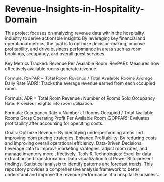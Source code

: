 # Revenue-Insights-in-Hospitality-Domain
This project focuses on analyzing revenue data within the hospitality industry to derive actionable insights. By leveraging key financial and operational metrics, the goal is to optimize decision-making, improve profitability, and drive business performance in areas such as room bookings, occupancy, and overall guest services.

Key Metrics Tracked:
Revenue Per Available Room (RevPAR): Measures how effectively available rooms generate revenue.

Formula: RevPAR = Total Room Revenue / Total Available Rooms
Average Daily Rate (ADR): Tracks the average revenue earned from each occupied room.

Formula: ADR = Total Room Revenue / Number of Rooms Sold
Occupancy Rate: Provides insights into room utilization.

Formula: Occupancy Rate = Number of Rooms Occupied / Total Available Rooms
Gross Operating Profit Per Available Room (GOPPAR): Evaluates profitability after accounting for operating costs.

Goals:
Optimize Revenue: By identifying underperforming areas and improving room pricing strategies.
Enhance Profitability: By reducing costs and improving overall operational efficiency.
Data-Driven Decisions: Leverage data to improve marketing strategies, adjust room rates, and manage inventory more effectively.
Tools & Technologies:
Excel for data extraction and transformation.
Data visualization tool Power BI to present findings.
Statistical analysis to identify patterns and forecast trends.
This repository provides a comprehensive analysis framework to better understand and improve the revenue performance of a hospitality business.
